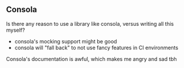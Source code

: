 ## Consola

Is there any reason to use a library like consola, versus writing all this myself?

* consola's mocking support might be good
* consola will "fall back" to not use fancy features in CI environments

Consola's documentation is awful, which makes me angry and sad tbh
